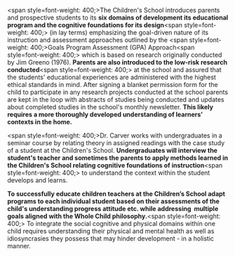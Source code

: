 <span style=font-weight: 400;>The Children's School introduces parents and prospective students to its </span>**six domains of development its educational program and the cognitive foundations for its design**<span style=font-weight: 400;> (in lay terms) emphasizing the goal-driven nature of its instruction and assessment approaches outlined by the </span><span style=font-weight: 400;>Goals Program Assessment (GPA) Approach</span><span style=font-weight: 400;> which is based on research originally conducted by Jim Greeno (1976). </span>**Parents are also introduced to the low-risk research conducted**<span style=font-weight: 400;> at the school and assured that the students' educational experiences are administered with the highest ethical standards in mind. After signing a blanket permission form for the child to participate in any research projects conducted at the school parents are kept in the loop with abstracts of studies being conducted and updates about completed studies in the school's monthly newsletter. </span>**This likely requires a more thoroughly developed understanding of learners’ contexts in the home.**

<span style=font-weight: 400;>Dr. Carver works with undergraduates in a seminar course by relating theory in assigned readings with the case study of a student at the Children's School. </span>**Undergraduates will interview the student's teacher and sometimes the parents to apply methods learned in the Children's School relating cognitive foundations of instruction**<span style=font-weight: 400;> to understand the context within the student develops and learns.</span>

**To successfully educate children teachers at the Children’s School adapt programs to each individual student based on their assessments of the child's understanding progress attitude etc. while addressing  multiple goals aligned with the Whole Child philosophy.**<span style=font-weight: 400;> To integrate the social cognitive and physical domains within one child requires understanding their physical and mental health as well as idiosyncrasies they possess that may hinder development - in a holistic manner.</span>